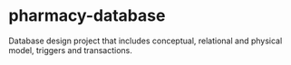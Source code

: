 # pharmacy-database
Database design project that includes conceptual, relational and physical model, triggers and transactions.
